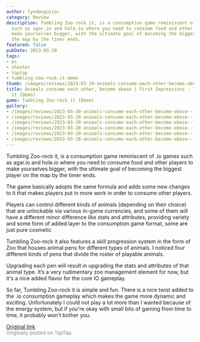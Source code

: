 ```yaml
---
author: lyndonguitar
category: Review
description: Tumbling Zoo-rock it, is a consumption game reminiscent of .io games
  such as agar.io and hole.io where you need to consume food and other players to
  make yourselves bigger, with the ultimate goal of becoming the biggest player on
  the map by the timer ends.
featured: false
pubDate: 2023-03-20
tags:
- pc
- shooter
- taptap
- tumbling-zoo-rock-it-demo
thumb: /images/reviews/2023-03-20-animals-consume-each-other-become-obese--first-impressions---tumbling-zoo-rock-it-demo-0.avif
title: Animals consume each other, become obese | First Impressions - Tumbling Zoo-rock
  it (Demo)
game: Tumbling Zoo-rock it (Demo)
gallery:
- /images/reviews/2023-03-20-animals-consume-each-other-become-obese--first-impressions---tumbling-zoo-rock-it-demo-0.avif
- /images/reviews/2023-03-20-animals-consume-each-other-become-obese--first-impressions---tumbling-zoo-rock-it-demo-1.avif
- /images/reviews/2023-03-20-animals-consume-each-other-become-obese--first-impressions---tumbling-zoo-rock-it-demo-2.avif
- /images/reviews/2023-03-20-animals-consume-each-other-become-obese--first-impressions---tumbling-zoo-rock-it-demo-3.avif
- /images/reviews/2023-03-20-animals-consume-each-other-become-obese--first-impressions---tumbling-zoo-rock-it-demo-4.avif
- /images/reviews/2023-03-20-animals-consume-each-other-become-obese--first-impressions---tumbling-zoo-rock-it-demo-5.avif
---
```

Tumbling Zoo-rock it, is a consumption game reminiscent of .io games such as agar.io and hole.io where you need to consume food and other players to make yourselves bigger, with the ultimate goal of becoming the biggest player on the map by the timer ends.

The game basically adopts the same formula and adds some new changes to it that makes players put in more work in order to consume other players.

Players can control different kinds of animals (depending on their choice) that are unlockable via various in-game currencies, and some of them will have a different minor difference like stats and attributes, providing variety and some form of added layer to the consumption game format, some are just pure cosmetic

Tumbling Zoo-rock it also features a skill progression system in the form of Zoo that houses animal pens for different types of animals. I noticed four different kinds of pens that divide the roster of playable animals.

Upgrading each pen will result in upgrading the stats and attributes of that animal type. It’s a very rudimentary zoo management element for now, but it's a nice added flavor for the core IO gameplay.

So far, Tumbling Zoo-rock it is simple and fun. There is a nice twist added to the .io consumption gameplay which makes the game more dynamic and exciting. Unfortunately I could not play a lot more than I wanted because of the energy system, but if you're okay with small bits of gaming from time to time, it probably won't bother you.

[Original link](https://www.taptap.io/post/4844404)<br><span style="font-size: 0.95em; color: #888;">Originally posted on TapTap.</span>
